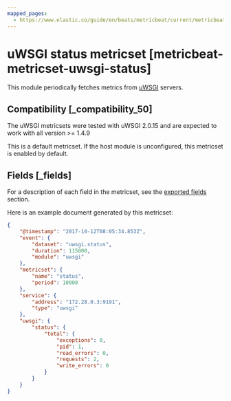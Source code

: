 ```yaml
---
mapped_pages:
  - https://www.elastic.co/guide/en/beats/metricbeat/current/metricbeat-metricset-uwsgi-status.html
---
```


<!-- This file is generated! See scripts/mage/docs_collector.go -->

# uWSGI status metricset [metricbeat-metricset-uwsgi-status]

This module periodically fetches metrics from [uWSGI](http://uwsgi-docs.readthedocs.io/en/latest/StatsServer.html) servers.


## Compatibility [_compatibility_50]

The uWSGI metricsets were tested with uWSGI 2.0.15 and are expected to work with all version >= 1.4.9

This is a default metricset. If the host module is unconfigured, this metricset is enabled by default.

## Fields [_fields]

For a description of each field in the metricset, see the [exported fields](/reference/metricbeat/exported-fields-uwsgi.md) section.

Here is an example document generated by this metricset:

```json
{
    "@timestamp": "2017-10-12T08:05:34.853Z",
    "event": {
        "dataset": "uwsgi.status",
        "duration": 115000,
        "module": "uwsgi"
    },
    "metricset": {
        "name": "status",
        "period": 10000
    },
    "service": {
        "address": "172.28.0.3:9191",
        "type": "uwsgi"
    },
    "uwsgi": {
        "status": {
            "total": {
                "exceptions": 0,
                "pid": 1,
                "read_errors": 0,
                "requests": 2,
                "write_errors": 0
            }
        }
    }
}
```
